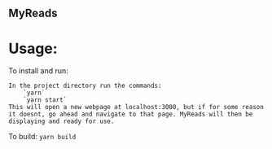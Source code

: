 MyReads
-------

Usage:
======

To install and run:

    In the project directory run the commands:
        `yarn`
        `yarn start`
    This will open a new webpage at localhost:3000, but if for some reason it doesnt, go ahead and navigate to that page. MyReads will then be displaying and ready for use.

To build:
    `yarn build`